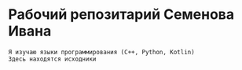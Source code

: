 # Рабочий репозитарий Семенова Ивана
	Я изучаю языки программирования (C++, Python, Kotlin)
	Здесь находятся исходники

